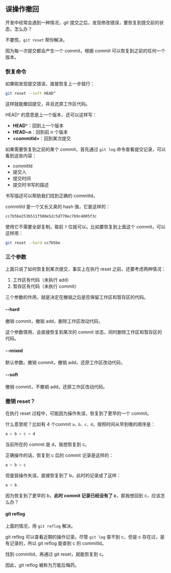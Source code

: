 ## 误操作撤回

开发中经常会遇到一种情况，git 提交之后，发现修改错误，要恢复到提交前的状态，怎么办？

不要慌，`git reset` 帮你解决。

因为每一次提交都会产生一个 commit，根据 commit 可以恢复到之前的任何一个版本。

### 恢复命令

如果刚发现提交错误，直接恢复上一步就行：

```sh
git reset --soft HEAD^
```

这样就能撤回提交，并且还原工作区代码。

HEAD^ 的意思是上一个版本，还可以这样写：

- **HEAD^**：回到上一个版本
- **HEAD~n**：回到前 n 个版本
- **\<commitId>**：回到某次提交

如果需要恢复到之前的某个 commit，首先通过 `git log` 命令查看提交记录，可以看到这些内容：

- commitId
- 提交人
- 提交时间
- 提交时书写的描述

书写描述可以帮助我们找到正确的 commitId。

commitId 是一个又长又臭的 hash 值，它是这样的：

```sh
cc7b5be253b511f508e52c5d770ec7b9c4005f3c
```

使用它不需要全部复制，取前 `7` 位就可以。比如要恢复到上面这个 commit，可以这样用：

```sh
git reset --hard cc7b5be
```

### 三个参数

上面只说了如何恢复到某次提交，事实上在执行 reset 之前，还要考虑两种情况：

1. 工作区有代码（未执行 add）
2. 暂存区有代码（未执行 commit）

三个参数的作用，就是决定在撤销之后是否保留工作区和暂存区的代码。

#### --hard

撤销 commit，撤销 add，删除工作区改动代码，

这个参数慎用，会直接恢复到某次的 commit 状态，同时删除工作区和暂存区的代码。

#### --mixed 

默认参数。撤销 commit，撤销 add，还原工作区改动代码，

#### --soft

撤销 commit，不撤销 add，还原工作区改动代码。

### 撤销 reset？

在执行 reset 过程中，可能因为操作失误，恢复到了更早的一个 commit。

什么意思呢？比如有 4 个commit `a，b，c，d`，按照时间从早到晚的顺序是：

```js
a > b > c > d
```

当前所在的 commit 是 d，我想恢复到 c。

正确操作的话，恢复到 c 后的 commit 记录是这样的：

```js
a > b > c
```

但是我操作失误，直接恢复到了 b，此时的记录成了这样：

```js
a > b
```

因为恢复到了更早的 b，**此时 commit 记录已经没有了 c**，那我想回到 c，应该怎么办？

#### git reflog

上面的情况，用 `git reflog` 解决。

git reflog 可以查看近期的操作记录。尽管 `git log` 查不到 c，但是 c 存在过，是有记录的，所以 git reflog 能查到 c 的 commitId。

找到 commitid，再通过 git reset，就能恢复到 c。

因此，git reflog 被称为万能后悔药。

